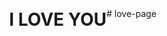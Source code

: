 <!DOCTYPE html>
<html lang="en">
<head>
  <meta charset="UTF-8">
  <meta name="viewport" content="width=device-width, initial-scale=1.0">
  <title>Love Page</title>
  <style>
    body {
      display: flex;
      align-items: center;
      justify-content: center;
      height: 100vh;
      margin: 0;
    }
  </style>
</head>
<body>
  <div>
    <h1>I LOVE YOU</h1>
  </div>
</body>
</html># love-page
